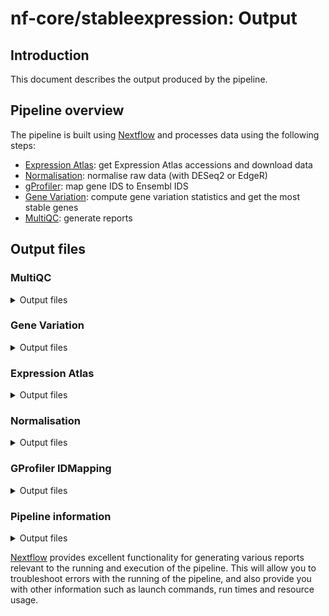 # nf-core/stableexpression: Output

## Introduction

This document describes the output produced by the pipeline.

## Pipeline overview

The pipeline is built using [Nextflow](https://www.nextflow.io/) and processes data using the following steps:

- [Expression Atlas](#expression-atlas): get Expression Atlas accessions and download data
- [Normalisation](#normalisation): normalise raw data (with DESeq2 or EdgeR)
- [gProfiler](#gprofiler-idmapping): map gene IDS to Ensembl IDS
- [Gene Variation](#gene-variation): compute gene variation statistics and get the most stable genes
- [MultiQC](#multiqc): generate reports

## Output files

### MultiQC

<details markdown="1">
<summary>Output files</summary>

- `multiqc/`
  - MultiQC report file: `multiqc_report.html`.
  - MultiQC data dir: `multiqc_data`.
  - Plots created by MultiQC: `multiqc_plots`.

</details>

### Gene Variation

<details markdown="1">
<summary>Output files</summary>

- `gene_variation/`
  - A list of the most stable genes in `stats_most_stable_genes.csv`.
  - Descriptive statistics for all genes in `stats_all_genes.csv`
  - All normalised counts (for each gene and each sample) in `count_summary.csv`.

</details>

### Expression Atlas

<details markdown="1">
<summary>Output files</summary>

- `expressionatlas/`
  - List of accessions found when querying Expression Atlas: `accessions.txt`.
  - List of count datasets (normalized: `*.normalised.csv` / raw: `*.raw.csv`) and experimental designs (`*.design.csv`) downloaded from Expression Atlas.

</details>

### Normalisation

<details markdown="1">
<summary>Output files</summary>

List of newly normalised datasets in `normalisation/`

- `normalisation/deseq2/` for DESeq2
- `normalisation/edger/` for EdgeR

</details>

### GProfiler IDMapping

<details markdown="1">
<summary>Output files</summary>

- `idmapping/`
  - Count datasets whose gene IDs have been mapped to Ensembl IDs: `*_renamed.csv`.
  - Table associating original gene IDs and Ensembl IDs: `*_mapping.csv`.
  - Ensembl gene metadata (name and description): `*_metadata.csv`.

</details>

### Pipeline information

<details markdown="1">
<summary>Output files</summary>

- `pipeline_info/`
  - Reports generated by Nextflow: `execution_report.html`, `execution_timeline.html`, `execution_trace.txt` and `pipeline_dag.dot`/`pipeline_dag.svg`.
  - Reports generated by the pipeline: `pipeline_report.html`, `pipeline_report.txt` and `software_versions.yml`. The `pipeline_report*` files will only be present if the `--email` / `--email_on_fail` parameter's are used when running the pipeline.
  - Parameters used by the pipeline run: `params.json`.

</details>

[Nextflow](https://www.nextflow.io/docs/latest/tracing.html) provides excellent functionality for generating various reports relevant to the running and execution of the pipeline. This will allow you to troubleshoot errors with the running of the pipeline, and also provide you with other information such as launch commands, run times and resource usage.
